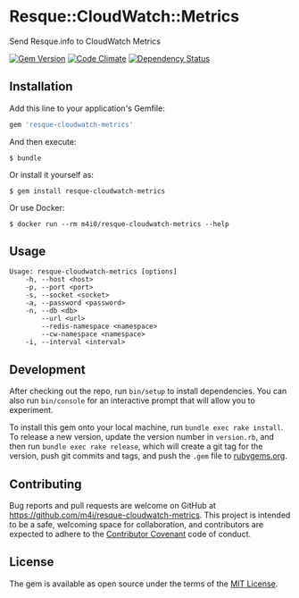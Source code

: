 # Resque::CloudWatch::Metrics

Send Resque.info to CloudWatch Metrics

[![Gem Version](https://badge.fury.io/rb/resque-cloudwatch-metrics.svg)](https://badge.fury.io/rb/resque-cloudwatch-metrics)
[![Code Climate](https://codeclimate.com/github/m4i/resque-cloudwatch-metrics/badges/gpa.svg)](https://codeclimate.com/github/m4i/resque-cloudwatch-metrics)
[![Dependency Status](https://gemnasium.com/badges/github.com/m4i/resque-cloudwatch-metrics.svg)](https://gemnasium.com/github.com/m4i/resque-cloudwatch-metrics)

## Installation

Add this line to your application's Gemfile:

```ruby
gem 'resque-cloudwatch-metrics'
```

And then execute:

    $ bundle

Or install it yourself as:

    $ gem install resque-cloudwatch-metrics

Or use Docker:

    $ docker run --rm m4i0/resque-cloudwatch-metrics --help

## Usage

```
Usage: resque-cloudwatch-metrics [options]
    -h, --host <host>
    -p, --port <port>
    -s, --socket <socket>
    -a, --password <password>
    -n, --db <db>
        --url <url>
        --redis-namespace <namespace>
        --cw-namespace <namespace>
    -i, --interval <interval>
```

## Development

After checking out the repo, run `bin/setup` to install dependencies. You can also run `bin/console` for an interactive prompt that will allow you to experiment.

To install this gem onto your local machine, run `bundle exec rake install`. To release a new version, update the version number in `version.rb`, and then run `bundle exec rake release`, which will create a git tag for the version, push git commits and tags, and push the `.gem` file to [rubygems.org](https://rubygems.org).

## Contributing

Bug reports and pull requests are welcome on GitHub at https://github.com/m4i/resque-cloudwatch-metrics. This project is intended to be a safe, welcoming space for collaboration, and contributors are expected to adhere to the [Contributor Covenant](http://contributor-covenant.org) code of conduct.

## License

The gem is available as open source under the terms of the [MIT License](http://opensource.org/licenses/MIT).
